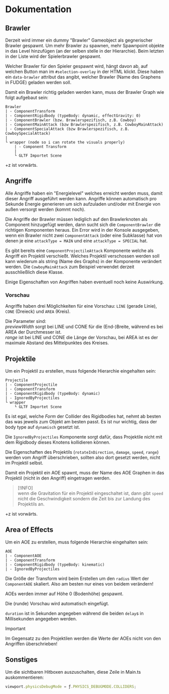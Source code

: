 # Dokumentation

## Brawler

Derzeit wird immer ein dummy "Brawler" Gameobject als gegnerischer Brawler gespawnt. Um mehr Brawler zu spawnen, mehr Spawnpoint objekte in das Level hinzufügen (an der selben stelle in der Hierarchie). Beim letzten in der Liste wird der Spielerbrawler gespawnt.

Welcher Brawler für den Spieler gespawnt wird, hängt davon ab, auf welchen Button man im `#selection-overlay` in der HTML klickt. Diese haben ein `data-brawler` attribut das angibt, welcher Brawler (Name des Graphens in FUDGE) geladen werden soll.

Damit ein Brawler richtig geladen werden kann, muss der Brawler Graph wie folgt aufgebaut sein:

```
Brawler
| - ComponentTransform
| - ComponentRigidbody (typeBody: dynamic, effectGravity: 0)
| - ComponentBrawler (bzw. Brawlerspezifisch, z.B. Cowboy)
| - ComponentMainAttack (bzw Brawlerspezifisch, z.B. CowboyMainAttack)
| - ComponentSpecialAttack (bzw Brawlerspezifisch, z.B. CowboySpecialAttack)
|
└ wrapper (node so i can rotate the visuals properly)
    | - Component Transform
    |
    └ GLTF Importet Scene
```

+z ist vorwärts.

## Angriffe

Alle Angriffe haben ein "Energielevel" welches erreicht werden muss, damit dieser Angriff ausgeführt werden kann. Angriffe können automatisch pro Sekunde Energie generieren um sich aufzuladen und/oder mit Energie von außen versorgt werden (kommt noch).

Die Angriffe der Brawler müssen lediglich auf den Brawlerknoten als Component hinzugefügt werden, dann sucht sich die `ComponentBrawler` die richtigen Komponenten heraus. Ein Error wird in der Konsole ausgegeben, wenn ein Brawler nicht zwei `ComponentAttack` (oder eine Subklasse) hat von denen je eine `attackType = MAIN` und eine `attackType = SPECIAL` hat.

Es gibt bereits eine `ComponentProjectileAttack` Komponente welche als Angriff ein Projektil verschießt. Welches Projektil verschossen werden soll kann wiederum als string (Name des Graphs) in der Komponente verändert werden. Die `CowboyMainAttack` zum Beispiel verwendet derzeit ausschließlich diese Klasse.

Einige Eigenschaften von Angriffen haben eventuell noch keine Auswirkung.

### Vorschau
Angriffe haben drei Möglichkeiten für eine Vorschau: `LINE` (gerade Linie), `CONE` (Dreieck) und `AREA` (Kreis).

Die Parameter sind:  
_previewWidth_ sorgt bei LINE und CONE für die (End-)Breite, während es bei AREA der Durchmesser ist.  
_range_ ist bei LINE und CONE die Länge der Vorschau, bei AREA ist es der maximale Abstand des Mittelpunktes des Kreises.

## Projektile

Um ein Projektil zu erstellen, muss folgende Hierarchie eingehalten sein:

```
Projectile
| - ComponentProjectile
| - ComponentTransform
| - ComponentRigidbody (typeBody: dynamic)
| - IgnoredByProjectiles
└ wrapper
    └ GLTF Importet Scene
```

Es ist egal, welche _Form_ der Collider des Rigidbodies hat, nehmt ab besten das was jeweils zum Objekt am besten passt. Es ist nur wichtig, dass der body type auf `dynamisch` gesetzt ist.

Die `IgnoredByProjectiles` Komponente sorgt dafür, dass Projektile nicht mit dem Rigidbody dieses Knotens kollidieren können.

Die Eigenschaften des Projektils (`rotateInDirection`, `damage`, `speed`, `range`) werden vom Angriff überschrieben, sollten also dort gesetzt werden, nicht im Projektil selbst.

Damit ein Projektil ein AOE spawnt, muss der Name des AOE Graphen in das Projektil (nicht in den Angriff) eingetragen werden.

> [!INFO]  
> wenn die Gravitation für ein Projektil eingeschaltet ist, dann gibt `speed` nicht die Geschwindigkeit sondern die Zeit bis zur Landung des Projektils an.

+z ist vorwärts.

## Area of Effects

Um ein AOE zu erstellen, muss folgende Hierarchie eingehalten sein:
```
AOE
| - ComponentAOE
| - ComponentTransform
| - ComponentRigidbody (typeBody: kinematic)
| - IgnoredByProjectiles
```

Die Größe der Transform wird beim Erstellen um den `radius` Wert der `ComponentAOE` skaliert. Also am besten nur eines von beidem verändern!

AOEs werden immer auf Höhe 0 (Bodenhöhe) gespawnt.

Die (runde) Vorschau wird automatisch eingefügt.

`duration` ist in Sekunden angegeben während die beiden `delay`s in Millisekunden angegeben werden.

> [!IMPORTANT]  
> Im Gegensatz zu den Projektilen werden die Werte der AOEs nicht von den Angriffen überschrieben!

## Sonstiges

Um die sichtbaren Hitboxen auszuschalten, diese Zeile in Main.ts auskommentieren: 
```ts
viewport.physicsDebugMode = ƒ.PHYSICS_DEBUGMODE.COLLIDERS;
```